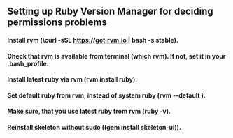 ## Setting up Ruby Version Manager for deciding permissions problems

#### Install rvm (\curl -sSL https://get.rvm.io | bash -s stable).

#### Check that rvm is available from terminal (which rvm). If not, set it in your .bash_profile.

#### Install latest ruby via rvm (rvm install ruby).

#### Set default ruby from rvm, instead of system ruby (rvm --default <version>).

#### Make sure, that you use latest ruby from rvm (ruby -v).

#### Reinstall skeleton without sudo ((gem install skeleton-ui)).